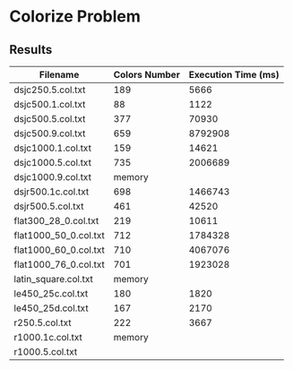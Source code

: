# Colorize Problem

## Results

| Filename                | Colors Number | Execution Time (ms) |
|-------------------------|---------------|---------------------|
| dsjc250.5.col.txt       | 189           | 5666                |
| dsjc500.1.col.txt       | 88            | 1122                |
| dsjc500.5.col.txt       | 377           | 70930               |
| dsjc500.9.col.txt       | 659           | 8792908             |
| dsjc1000.1.col.txt      | 159           | 14621               |
| dsjc1000.5.col.txt      | 735           | 2006689             |
| dsjc1000.9.col.txt      | memory        |                     |
| dsjr500.1c.col.txt      | 698           | 1466743             |
| dsjr500.5.col.txt       | 461           | 42520               |
| flat300_28_0.col.txt    | 219           | 10611               |
| flat1000_50_0.col.txt   | 712           | 1784328             |
|  flat1000_60_0.col.txt  | 710           | 4067076             | 
|  flat1000_76_0.col.txt  | 701           | 1923028             | 
| latin_square.col.txt    | memory        |                     |
| le450_25c.col.txt       | 180           | 1820                |
| le450_25d.col.txt       | 167           | 2170                |
| r250.5.col.txt          | 222           | 3667                |
| r1000.1c.col.txt        | memory        |                     |
| r1000.5.col.txt         |               |                     |